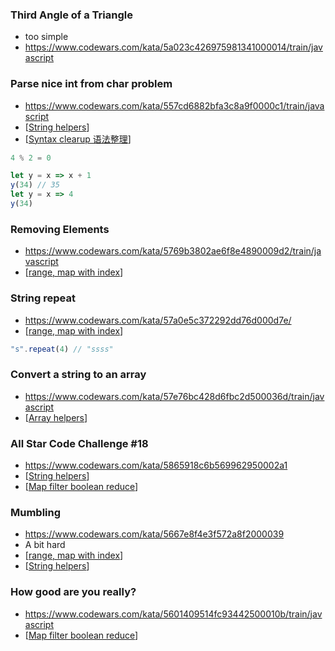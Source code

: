   
### Third Angle of a Triangle
- too simple
- https://www.codewars.com/kata/5a023c426975981341000014/train/javascript

### Parse nice int from char problem
- https://www.codewars.com/kata/557cd6882bfa3c8a9f0000c1/train/javascript
- [[String helpers]]
- [[Syntax clearup 语法整理]]
```js
4 % 2 = 0
```

```js
let y = x => x + 1
y(34) // 35
let y = x => 4
y(34)
```

### Removing Elements
- https://www.codewars.com/kata/5769b3802ae6f8e4890009d2/train/javascript
- [[range, map with index]]
### String repeat
- https://www.codewars.com/kata/57a0e5c372292dd76d000d7e/
- [[range, map with index]]
```js
"s".repeat(4) // "ssss"
```
### Convert a string to an array
- https://www.codewars.com/kata/57e76bc428d6fbc2d500036d/train/javascript
- [[Array helpers]]

### All Star Code Challenge #18
- https://www.codewars.com/kata/5865918c6b569962950002a1
- [[String helpers]]
- [[Map filter boolean reduce]]

### Mumbling
- https://www.codewars.com/kata/5667e8f4e3f572a8f2000039
- A bit hard
- [[range, map with index]]
- [[String helpers]]

### How good are you really?
- https://www.codewars.com/kata/5601409514fc93442500010b/train/javascript
- [[Map filter boolean reduce]]

[//begin]: # "Autogenerated link references for markdown compatibility"
[String helpers]: <../Lesson 4/String helpers> "String helpers"
[Syntax clearup 语法整理]: <../Lesson 7/Syntax clearup 语法整理> "Syntax clearup 语法整理"
[range, map with index]: <../Lesson 6/range, map with index> "range, map with index"
[Array helpers]: <../Lesson 4/Array helpers> "Array helpers"
[Map filter boolean reduce]: <../Lesson 2/Map filter boolean reduce> "Map filter boolean reduce"
[//end]: # "Autogenerated link references"

